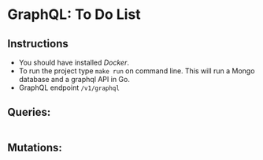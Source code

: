 # GraphQL: To Do List

## Instructions

* You should have installed *Docker*.
* To run the project type `make run` on command line. This will run a Mongo database and a graphql API in Go.
* GraphQL endpoint `/v1/graphql`

## Queries:
```graphql
```

## Mutations:
```graphql
```